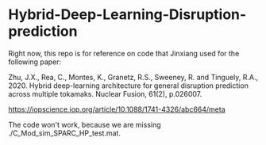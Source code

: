 # Hybrid-Deep-Learning-Disruption-prediction

Right now, this repo is for reference on code that Jinxiang used for the following paper: 

Zhu, J.X., Rea, C., Montes, K., Granetz, R.S., Sweeney, R. and Tinguely, R.A., 2020. Hybrid deep-learning architecture for general disruption prediction across multiple tokamaks. Nuclear Fusion, 61(2), p.026007.

https://iopscience.iop.org/article/10.1088/1741-4326/abc664/meta

The code won't work, because we are missing ./C_Mod_sim_SPARC_HP_test.mat.

